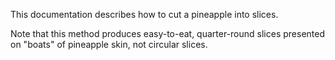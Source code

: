 This documentation describes how to cut a pineapple into slices.

Note that this method produces easy-to-eat, quarter-round slices presented on "boats" of pineapple skin, not circular slices.
